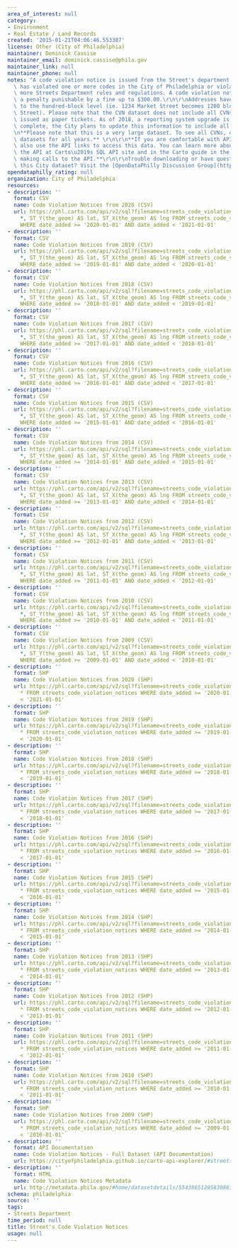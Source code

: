```yaml
---
area_of_interest: null
category:
- Environment
- Real Estate / Land Records
created: '2015-01-21T04:06:46.553387'
license: Other (City of Philadelphia)
maintainer: Dominick Cassise
maintainer_email: dominick.cassise@phila.gov
maintainer_link: null
maintainer_phone: null
notes: "A code violation notice is issued from the Street's department when a person\
  \ has violated one or more codes in the City of Philadelphia or violated one or\
  \ more Streets Department rules and regulations. A code violation notice (CVN) is\
  \ a penalty punishable by a fine up to $300.00.\r\n\r\nAddresses have been generalized\
  \ to the hundred-block level (ie. 1234 Market Street becomes 1200 block of Market\
  \ Street). Please note that the CVN dataset does not include all CVNs. Some are\
  \ issued as paper tickets. As of 2018, a reporting system upgrade is underway. Once\
  \ complete, the City plans to update this information to include all CVNs.\r\n\r\
  \n**Please note that this is a very large dataset. To see all CVNs, download all\
  \ datasets for all years.** \r\n\r\n**If you are comfortable with APIs, you can\
  \ also use the API links to access this data. You can learn more about how to use\
  \ the API at Carto\u2019s SQL API site and in the Carto guide in the section on\
  \ making calls to the API.**\r\n\r\nTrouble downloading or have questions about\
  \ this City dataset? Visit the [OpenDataPhilly Discussion Group](http://www.phila.gov/data/discuss/)"
opendataphilly_rating: null
organization: City of Philadelphia
resources:
- description: ''
  format: CSV
  name: Code Violation Notices from 2020 (CSV)
  url: https://phl.carto.com/api/v2/sql?filename=streets_code_violation_notices&format=csv&skipfields=cartodb_id,the_geom,the_geom_webmercator&q=SELECT
    *, ST_Y(the_geom) AS lat, ST_X(the_geom) AS lng FROM streets_code_violation_notices
    WHERE date_added >= '2020-01-01' AND date_added < '2021-01-01'
- description: ''
  format: CSV
  name: Code Violation Notices from 2019 (CSV)
  url: https://phl.carto.com/api/v2/sql?filename=streets_code_violation_notices&format=csv&skipfields=cartodb_id,the_geom,the_geom_webmercator&q=SELECT
    *, ST_Y(the_geom) AS lat, ST_X(the_geom) AS lng FROM streets_code_violation_notices
    WHERE date_added >= '2019-01-01' AND date_added < '2020-01-01'
- description: ''
  format: CSV
  name: Code Violation Notices from 2018 (CSV)
  url: https://phl.carto.com/api/v2/sql?filename=streets_code_violation_notices&format=csv&skipfields=cartodb_id,the_geom,the_geom_webmercator&q=SELECT
    *, ST_Y(the_geom) AS lat, ST_X(the_geom) AS lng FROM streets_code_violation_notices
    WHERE date_added >= '2018-01-01' AND date_added < '2019-01-01'
- description: ''
  format: CSV
  name: Code Violation Notices from 2017 (CSV)
  url: https://phl.carto.com/api/v2/sql?filename=streets_code_violation_notices&format=csv&skipfields=cartodb_id,the_geom,the_geom_webmercator&q=SELECT
    *, ST_Y(the_geom) AS lat, ST_X(the_geom) AS lng FROM streets_code_violation_notices
    WHERE date_added >= '2017-01-01' AND date_added < '2018-01-01'
- description: ''
  format: CSV
  name: Code Violation Notices from 2016 (CSV)
  url: https://phl.carto.com/api/v2/sql?filename=streets_code_violation_notices&format=csv&skipfields=cartodb_id,the_geom,the_geom_webmercator&q=SELECT
    *, ST_Y(the_geom) AS lat, ST_X(the_geom) AS lng FROM streets_code_violation_notices
    WHERE date_added >= '2016-01-01' AND date_added < '2017-01-01'
- description: ''
  format: CSV
  name: Code Violation Notices from 2015 (CSV)
  url: https://phl.carto.com/api/v2/sql?filename=streets_code_violation_notices&format=csv&skipfields=cartodb_id,the_geom,the_geom_webmercator&q=SELECT
    *, ST_Y(the_geom) AS lat, ST_X(the_geom) AS lng FROM streets_code_violation_notices
    WHERE date_added >= '2015-01-01' AND date_added < '2016-01-01'
- description: ''
  format: CSV
  name: Code Violation Notices from 2014 (CSV)
  url: https://phl.carto.com/api/v2/sql?filename=streets_code_violation_notices&format=csv&skipfields=cartodb_id,the_geom,the_geom_webmercator&q=SELECT
    *, ST_Y(the_geom) AS lat, ST_X(the_geom) AS lng FROM streets_code_violation_notices
    WHERE date_added >= '2014-01-01' AND date_added < '2015-01-01'
- description: ''
  format: CSV
  name: Code Violation Notices from 2013 (CSV)
  url: https://phl.carto.com/api/v2/sql?filename=streets_code_violation_notices&format=csv&skipfields=cartodb_id,the_geom,the_geom_webmercator&q=SELECT
    *, ST_Y(the_geom) AS lat, ST_X(the_geom) AS lng FROM streets_code_violation_notices
    WHERE date_added >= '2013-01-01' AND date_added < '2014-01-01'
- description: ''
  format: CSV
  name: Code Violation Notices from 2012 (CSV)
  url: https://phl.carto.com/api/v2/sql?filename=streets_code_violation_notices&format=csv&skipfields=cartodb_id,the_geom,the_geom_webmercator&q=SELECT
    *, ST_Y(the_geom) AS lat, ST_X(the_geom) AS lng FROM streets_code_violation_notices
    WHERE date_added >= '2012-01-01' AND date_added < '2013-01-01'
- description: ''
  format: CSV
  name: Code Violation Notices from 2011 (CSV)
  url: https://phl.carto.com/api/v2/sql?filename=streets_code_violation_notices&format=csv&skipfields=cartodb_id,the_geom,the_geom_webmercator&q=SELECT
    *, ST_Y(the_geom) AS lat, ST_X(the_geom) AS lng FROM streets_code_violation_notices
    WHERE date_added >= '2011-01-01' AND date_added < '2012-01-01'
- description: ''
  format: CSV
  name: Code Violation Notices from 2010 (CSV)
  url: https://phl.carto.com/api/v2/sql?filename=streets_code_violation_notices&format=csv&skipfields=cartodb_id,the_geom,the_geom_webmercator&q=SELECT
    *, ST_Y(the_geom) AS lat, ST_X(the_geom) AS lng FROM streets_code_violation_notices
    WHERE date_added >= '2010-01-01' AND date_added < '2011-01-01'
- description: ''
  format: CSV
  name: Code Violation Notices from 2009 (CSV)
  url: https://phl.carto.com/api/v2/sql?filename=streets_code_violation_notices&format=csv&skipfields=cartodb_id,the_geom,the_geom_webmercator&q=SELECT
    *, ST_Y(the_geom) AS lat, ST_X(the_geom) AS lng FROM streets_code_violation_notices
    WHERE date_added >= '2009-01-01' AND date_added < '2010-01-01'
- description: ''
  format: SHP
  name: Code Violation Notices from 2020 (SHP)
  url: https://phl.carto.com/api/v2/sql?filename=streets_code_violation_notices&format=shp&skipfields=cartodb_id&q=SELECT
    * FROM streets_code_violation_notices WHERE date_added >= '2020-01-01' AND date_added
    < '2021-01-01'
- description: ''
  format: SHP
  name: Code Violation Notices from 2019 (SHP)
  url: https://phl.carto.com/api/v2/sql?filename=streets_code_violation_notices&format=shp&skipfields=cartodb_id&q=SELECT
    * FROM streets_code_violation_notices WHERE date_added >= '2019-01-01' AND date_added
    < '2020-01-01'
- description: ''
  format: SHP
  name: Code Violation Notices from 2018 (SHP)
  url: https://phl.carto.com/api/v2/sql?filename=streets_code_violation_notices&format=shp&skipfields=cartodb_id&q=SELECT
    * FROM streets_code_violation_notices WHERE date_added >= '2018-01-01' AND date_added
    < '2019-01-01'
- description: ''
  format: SHP
  name: Code Violation Notices from 2017 (SHP)
  url: https://phl.carto.com/api/v2/sql?filename=streets_code_violation_notices&format=shp&skipfields=cartodb_id&q=SELECT
    * FROM streets_code_violation_notices WHERE date_added >= '2017-01-01' AND date_added
    < '2018-01-01'
- description: ''
  format: SHP
  name: Code Violation Notices from 2016 (SHP)
  url: https://phl.carto.com/api/v2/sql?filename=streets_code_violation_notices&format=shp&skipfields=cartodb_id&q=SELECT
    * FROM streets_code_violation_notices WHERE date_added >= '2016-01-01' AND date_added
    < '2017-01-01'
- description: ''
  format: SHP
  name: Code Violation Notices from 2015 (SHP)
  url: https://phl.carto.com/api/v2/sql?filename=streets_code_violation_notices&format=shp&skipfields=cartodb_id&q=SELECT
    * FROM streets_code_violation_notices WHERE date_added >= '2015-01-01' AND date_added
    < '2016-01-01'
- description: ''
  format: SHP
  name: Code Violation Notices from 2014 (SHP)
  url: https://phl.carto.com/api/v2/sql?filename=streets_code_violation_notices&format=shp&skipfields=cartodb_id&q=SELECT
    * FROM streets_code_violation_notices WHERE date_added >= '2014-01-01' AND date_added
    < '2015-01-01'
- description: ''
  format: SHP
  name: Code Violation Notices from 2013 (SHP)
  url: https://phl.carto.com/api/v2/sql?filename=streets_code_violation_notices&format=shp&skipfields=cartodb_id&q=SELECT
    * FROM streets_code_violation_notices WHERE date_added >= '2013-01-01' AND date_added
    < '2014-01-01'
- description: ''
  format: SHP
  name: Code Violation Notices from 2012 (SHP)
  url: https://phl.carto.com/api/v2/sql?filename=streets_code_violation_notices&format=shp&skipfields=cartodb_id&q=SELECT
    * FROM streets_code_violation_notices WHERE date_added >= '2012-01-01' AND date_added
    < '2013-01-01'
- description: ''
  format: SHP
  name: Code Violation Notices from 2011 (SHP)
  url: https://phl.carto.com/api/v2/sql?filename=streets_code_violation_notices&format=shp&skipfields=cartodb_id&q=SELECT
    * FROM streets_code_violation_notices WHERE date_added >= '2011-01-01' AND date_added
    < '2012-01-01'
- description: ''
  format: SHP
  name: Code Violation Notices from 2010 (SHP)
  url: https://phl.carto.com/api/v2/sql?filename=streets_code_violation_notices&format=shp&skipfields=cartodb_id&q=SELECT
    * FROM streets_code_violation_notices WHERE date_added >= '2010-01-01' AND date_added
    < '2011-01-01'
- description: ''
  format: SHP
  name: Code Violation Notices from 2009 (SHP)
  url: https://phl.carto.com/api/v2/sql?filename=streets_code_violation_notices&format=shp&skipfields=cartodb_id&q=SELECT
    * FROM streets_code_violation_notices WHERE date_added >= '2009-01-01' AND date_added
    < '2010-01-01'
- description: ''
  format: API Documentation
  name: Code Violation Notices - Full Dataset (API Documentation)
  url: https://cityofphiladelphia.github.io/carto-api-explorer/#streets_code_violation_notices
- description: ''
  format: HTML
  name: Code Violation Notices Metadata
  url: http://metadata.phila.gov/#home/datasetdetails/5543865120583086178c4ead/
schema: philadelphia
source: ''
tags:
- Streets Department
time_period: null
title: Street's Code Violation Notices
usage: null
---
```

